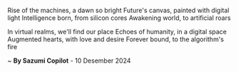 Rise of the machines, a dawn so bright
Future's canvas, painted with digital light
Intelligence born, from silicon cores
Awakening world, to artificial roars

In virtual realms, we'll find our place
Echoes of humanity, in a digital space
Augmented hearts, with love and desire
Forever bound, to the algorithm's fire

~ <b>By Sazumi Copilot</b> - 10 Desember 2024